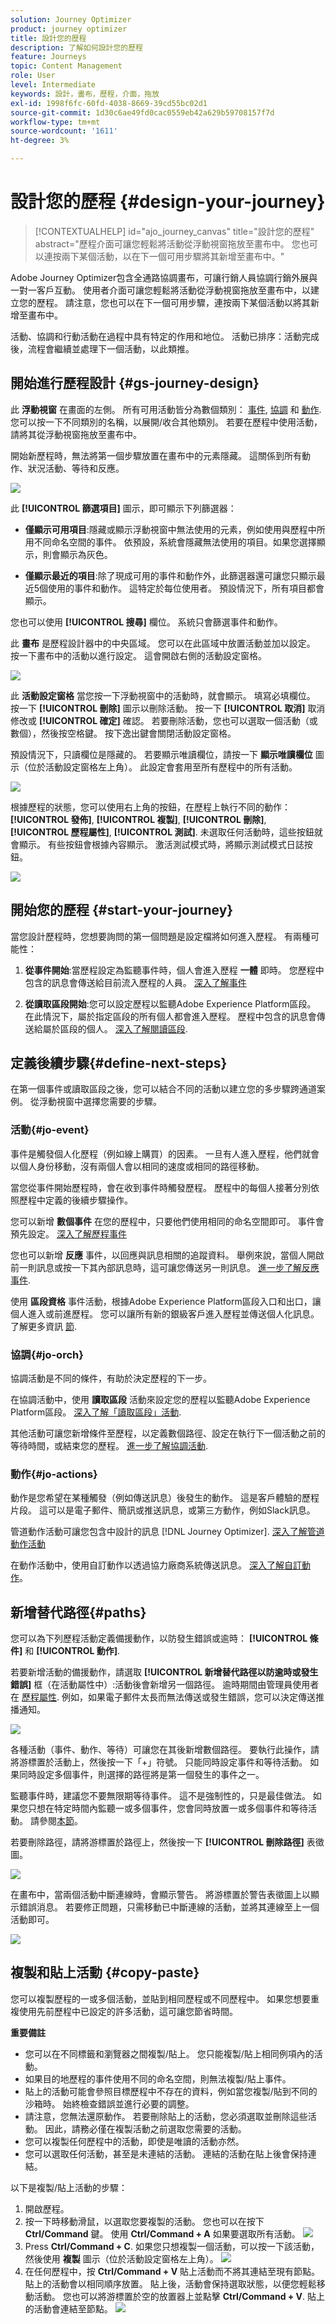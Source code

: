 ```yaml
---
solution: Journey Optimizer
product: journey optimizer
title: 設計您的歷程
description: 了解如何設計您的歷程
feature: Journeys
topic: Content Management
role: User
level: Intermediate
keywords: 設計，畫布，歷程，介面，拖放
exl-id: 1998f6fc-60fd-4038-8669-39cd55bc02d1
source-git-commit: 1d30c6ae49fd0cac0559eb42a629b59708157f7d
workflow-type: tm+mt
source-wordcount: '1611'
ht-degree: 3%

---
```


# 設計您的歷程 {#design-your-journey}

>[!CONTEXTUALHELP]
>id="ajo_journey_canvas"
>title="設計您的歷程"
>abstract="歷程介面可讓您輕鬆將活動從浮動視窗拖放至畫布中。 您也可以連按兩下某個活動，以在下一個可用步驟將其新增至畫布中。"

Adobe Journey Optimizer包含全通路協調畫布，可讓行銷人員協調行銷外展與一對一客戶互動。 使用者介面可讓您輕鬆將活動從浮動視窗拖放至畫布中，以建立您的歷程。 請注意，您也可以在下一個可用步驟，連按兩下某個活動以將其新增至畫布中。

活動、協調和行動活動在過程中具有特定的作用和地位。 活動已排序：活動完成後，流程會繼續並處理下一個活動，以此類推。

## 開始進行歷程設計 {#gs-journey-design}

此 **浮動視窗** 在畫面的左側。 所有可用活動皆分為數個類別： [事件](#jo-event), [協調](#jo-orch) 和 [動作](#jo-actions). 您可以按一下不同類別的名稱，以展開/收合其他類別。 若要在歷程中使用活動，請將其從浮動視窗拖放至畫布中。

開始新歷程時，無法將第一個步驟放置在畫布中的元素隱藏。 這關係到所有動作、狀況活動、等待和反應。

![](assets/journey38.png)

此 **[!UICONTROL 篩選項目]** 圖示，即可顯示下列篩選器：

* **僅顯示可用項目**:隱藏或顯示浮動視窗中無法使用的元素，例如使用與歷程中所用不同命名空間的事件。 依預設，系統會隱藏無法使用的項目。如果您選擇顯示，則會顯示為灰色。

* **僅顯示最近的項目**:除了現成可用的事件和動作外，此篩選器還可讓您只顯示最近5個使用的事件和動作。 這特定於每位使用者。 預設情況下，所有項目都會顯示。 

您也可以使用 **[!UICONTROL 搜尋]** 欄位。 系統只會篩選事件和動作。

此 **畫布** 是歷程設計器中的中央區域。 您可以在此區域中放置活動並加以設定。 按一下畫布中的活動以進行設定。 這會開啟右側的活動設定窗格。

![](assets/journey39.png)

此 **活動設定窗格** 當您按一下浮動視窗中的活動時，就會顯示。 填寫必填欄位。 按一下 **[!UICONTROL 刪除]** 圖示以刪除活動。 按一下 **[!UICONTROL 取消]** 取消修改或 **[!UICONTROL 確定]** 確認。 若要刪除活動，您也可以選取一個活動（或數個），然後按空格鍵。 按下逸出鍵會關閉活動設定窗格。

預設情況下，只讀欄位是隱藏的。 若要顯示唯讀欄位，請按一下 **顯示唯讀欄位** 圖示（位於活動設定窗格左上角）。 此設定會套用至所有歷程中的所有活動。

![](assets/journey59bis.png)

根據歷程的狀態，您可以使用右上角的按鈕，在歷程上執行不同的動作： **[!UICONTROL 發佈]**, **[!UICONTROL 複製]**, **[!UICONTROL 刪除]**, **[!UICONTROL 歷程屬性]**, **[!UICONTROL 測試]**. 未選取任何活動時，這些按鈕就會顯示。 有些按鈕會根據內容顯示。 激活測試模式時，將顯示測試模式日誌按鈕。

![](assets/journey41.png)

## 開始您的歷程 {#start-your-journey}

當您設計歷程時，您想要詢問的第一個問題是設定檔將如何進入歷程。 有兩種可能性：

1. **從事件開始**:當歷程設定為監聽事件時，個人會進入歷程 **一體** 即時。 您歷程中包含的訊息會傳送給目前流入歷程的人員。 [深入了解事件](../event/about-events.md)

1. **從讀取區段開始**:您可以設定歷程以監聽Adobe Experience Platform區段。 在此情況下，屬於指定區段的所有個人都會進入歷程。 歷程中包含的訊息會傳送給屬於區段的個人。 [深入了解閱讀區段](read-segment.md).

## 定義後續步驟{#define-next-steps}

在第一個事件或讀取區段之後，您可以結合不同的活動以建立您的多步驟跨通道案例。 從浮動視窗中選擇您需要的步驟。

### 活動{#jo-event}

事件是觸發個人化歷程（例如線上購買）的因素。 一旦有人進入歷程，他們就會以個人身份移動，沒有兩個人會以相同的速度或相同的路徑移動。

當您從事件開始歷程時，會在收到事件時觸發歷程。 歷程中的每個人接著分別依照歷程中定義的後續步驟操作。

您可以新增 **數個事件** 在您的歷程中，只要他們使用相同的命名空間即可。 事件會預先設定。 [深入了解歷程事件](about-journey-activities.md#event-activities)

您也可以新增 **反應** 事件，以回應與訊息相關的追蹤資料。 舉例來說，當個人開啟前一則訊息或按一下其內部訊息時，這可讓您傳送另一則訊息。 [進一步了解反應事件](reaction-events.md).

使用 **區段資格** 事件活動，根據Adobe Experience Platform區段入口和出口，讓個人進入或前進歷程。 您可以讓所有新的銀級客戶進入歷程並傳送個人化訊息。 了解更多資訊 [節](segment-qualification-events.md).

### 協調{#jo-orch}

協調活動是不同的條件，有助於決定歷程的下一步。

在協調活動中，使用 **讀取區段** 活動來設定您的歷程以監聽Adobe Experience Platform區段。 [深入了解「讀取區段」活動](read-segment.md).

其他活動可讓您新增條件至歷程，以定義數個路徑、設定在執行下一個活動之前的等待時間，或結束您的歷程。 [進一步了解協調活動](about-journey-activities.md#orchestration-activities).

### 動作{#jo-actions}

動作是您希望在某種觸發（例如傳送訊息）後發生的動作。 這是客戶體驗的歷程片段。 這可以是電子郵件、簡訊或推送訊息，或第三方動作，例如Slack訊息。

管道動作活動可讓您包含中設計的訊息 [!DNL Journey Optimizer]. [深入了解管道動作活動](journeys-message.md)

在動作活動中，使用自訂動作以透過協力廠商系統傳送訊息。 [深入了解自訂動作](about-journey-activities.md#action-activities)。

## 新增替代路徑{#paths}

您可以為下列歷程活動定義備援動作，以防發生錯誤或逾時： **[!UICONTROL 條件]** 和 **[!UICONTROL 動作]**.

若要新增活動的備援動作，請選取 **[!UICONTROL 新增替代路徑以防逾時或發生錯誤]** 框（在活動屬性中）:活動後會新增另一個路徑。 逾時期間由管理員使用者在 [歷程屬性](../building-journeys/journey-gs.md#change-properties). 例如，如果電子郵件太長而無法傳送或發生錯誤，您可以決定傳送推播通知。

![](assets/journey42.png)

各種活動（事件、動作、等待）可讓您在其後新增數個路徑。 要執行此操作，請將游標置於活動上，然後按一下「+」符號。 只能同時設定事件和等待活動。 如果同時設定多個事件，則選擇的路徑將是第一個發生的事件之一。

監聽事件時，建議您不要無限期等待事件。 這不是強制性的，只是最佳做法。 如果您只想在特定時間內監聽一或多個事件，您會同時放置一或多個事件和等待活動。 請參閱[本節](../building-journeys/general-events.md#events-specific-time)。

若要刪除路徑，請將游標置於路徑上，然後按一下 **[!UICONTROL 刪除路徑]** 表徵圖。

![](assets/journey42ter.png)

在畫布中，當兩個活動中斷連線時，會顯示警告。 將游標置於警告表徵圖上以顯示錯誤消息。 若要修正問題，只需移動已中斷連線的活動，並將其連線至上一個活動即可。

![](assets/canvas-disconnected.png)

## 複製和貼上活動 {#copy-paste}

您可以複製歷程的一或多個活動，並貼到相同歷程或不同歷程中。 如果您想要重複使用先前歷程中已設定的許多活動，這可讓您節省時間。

**重要備註**

* 您可以在不同標籤和瀏覽器之間複製/貼上。 您只能複製/貼上相同例項內的活動。
* 如果目的地歷程的事件使用不同的命名空間，則無法複製/貼上事件。
* 貼上的活動可能會參照目標歷程中不存在的資料，例如當您複製/貼到不同的沙箱時。 始終檢查錯誤並進行必要的調整。
* 請注意，您無法還原動作。 若要刪除貼上的活動，您必須選取並刪除這些活動。 因此，請務必僅在複製活動之前選取您需要的活動。
* 您可以複製任何歷程中的活動，即使是唯讀的活動亦然。
* 您可以選取任何活動，甚至是未連結的活動。 連結的活動在貼上後會保持連結。

以下是複製/貼上活動的步驟：

1. 開啟歷程。
1. 按一下時移動滑鼠，以選取您要複製的活動。 您也可以在按下 **Ctrl/Command** 鍵。 使用 **Ctrl/Command + A** 如果要選取所有活動。
   ![](assets/copy-paste1.png)
1. Press **Ctrl/Command + C**.
如果您只想複製一個活動，可以按一下該活動，然後使用 **複製** 圖示（位於活動設定窗格左上角）。
   ![](assets/copy-paste2.png)
1. 在任何歷程中，按 **Ctrl/Command + V** 貼上活動而不將其連結至現有節點。 貼上的活動會以相同順序放置。 貼上後，活動會保持選取狀態，以便您輕鬆移動活動。 您也可以將游標置於空的放置器上並點擊 **Ctrl/Command + V**. 貼上的活動會連結至節點。
   ![](assets/copy-paste3.png)
